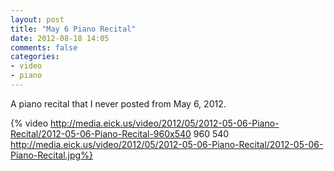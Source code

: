 ```yaml
---
layout: post
title: "May 6 Piano Recital"
date: 2012-08-18 14:05
comments: false
categories: 
- video
- piano
---
```

A piano recital that I never posted from May 6, 2012.

{% video http://media.eick.us/video/2012/05/2012-05-06-Piano-Recital/2012-05-06-Piano-Recital-960x540 960 540  http://media.eick.us/video/2012/05/2012-05-06-Piano-Recital/2012-05-06-Piano-Recital.jpg%}

